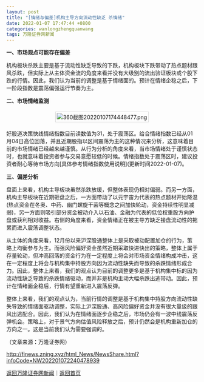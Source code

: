 ```yaml
---
layout: post
title: "[情绪与偏差]机构主导方向流动性缺乏 杀情绪"
date: 2022-01-07 17:47:44 +0800
categories: wanlongzhengquanwang
tags: 万隆证券网新闻
---
```

<p><strong>一、市场观点可能存在偏差</strong></p><p>机构板块杀跌主要是基于流动性缺乏导致的下跌，机构板块下跌带动了热点题材跟风杀跌，但实际上从主体资金流的角度来看并没有大级别的流出验证板块或个股下跌的行情。因此，我们认为当前的调整是基于情绪面的。预计在情绪企稳之后，下一阶段指数是震荡偏强运行节奏为主。</p><p><strong>二、市场情绪监测</strong></p><center><img src="https://dfscdn.dfcfw.com/download/D24983294677671891801_w682h295.jpg" alt="360截图20220107174448477.png" title="360截图20220107174448477.png" style="border:#d1d1d1 1px solid;padding:3px;margin:5px 0;" /></center><p>好股道决策快线情绪指数目前读数值为31，处于震荡区。给合情绪指数已经从01月04日高位回落，并且近期股指以区间震荡为主的这种情况来分析，这意味着目前的市场情绪已经越来越谨慎。从行为分析的角度来看，当市场情绪处于谨慎状态时，也就意味着投资者参与交易意愿较低的时候。情绪指数处于震荡区时，建议投资者耐心等待市场方向[具体参考情绪指数使用说明](更新时间2022-01-07)。</p><p><strong>三、偏差分析</strong></p><p>盘面上来看，机构主导板块虽然杀跌放缓，但整体表现仍相对偏弱。而另一方面，机构主导板块在近期砸盘之后，一方面带动了以元宇宙为代表的热点题材开始降温(热点资金在冬奥、中药、幽门螺旋干菌等概念之间加快轮动，资金持续性明显减弱)，另一方面则吸引部分资金被动介入以石油、金融为代表的低位权重股方向护盘或获利相对收益。右侧的角度来看，资金情绪正在被主导方缺乏接盘流动性的拖累而进入震荡调整状态。</p><p>从主体的角度来看，12月份以来沪深股通整体上是采取被动配置加仓的行为，策略上均衡参与为主。而强风险偏好资金虽然近期采取快进快出的策略，整体上属于存量轮动，但冲高回落的资金行为在一定程度上将会对市场资金情绪构成冲击，这在一定程度上将会与机构集中持股方向因为流动性缺失而导致的杀跌情绪形成合力。因此，整体上来看，我们的观点认为目前的调整更多是基于机构集中标的因为流动性缺乏导致的杀跌情绪驱动，而并非是机构主动大幅杀跌出逃带动。因此，预计在情绪面企稳后，行情有望重新进入震荡反弹。</p><p>整体上来看，我们的观点认为，当前行情的调整是基于机构集中持股方向流动性缺失导致的情绪面驱动调整，实际上沪深股通、高风险偏好资金并没有很大量级的跟风出逃配合。因此，我们认为在情绪面逐步企稳之后，市场仍会有一波中线震荡反弹机会。策略上，对于景气方向估值风险释放之后，预计仍然会是机构重新加仓的方向之一。这是当前我们认为需要强调的。</p><p class="em_media">（文章来源：万隆证券网）</p>

<http://finews.zning.xyz/html_News/NewsShare.html?infoCode=NW202201072240478939>

[返回万隆证券网新闻](//finews.withounder.com/category/wanlongzhengquanwang.html)｜[返回首页](//finews.withounder.com/)